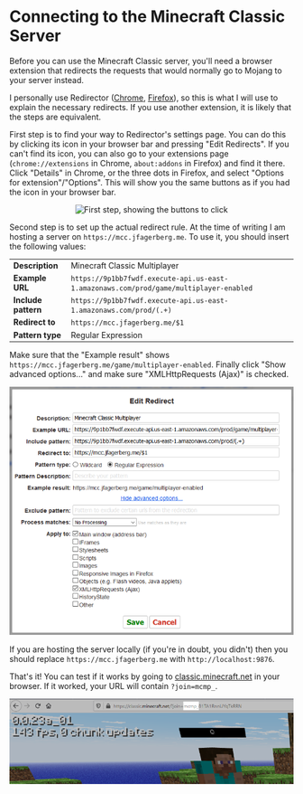 # Connecting to the Minecraft Classic Server

Before you can use the Minecraft Classic server, you'll need a browser extension that redirects the requests that would normally go to Mojang to your server instead.

I personally use Redirector ([Chrome](https://chrome.google.com/webstore/detail/redirector/ocgpenflpmgnfapjedencafcfakcekcd?hl=en), [Firefox](https://addons.mozilla.org/en-US/firefox/addon/redirector/)), so this is what I will use to explain the necessary redirects. If you use another extension, it is likely that the steps are equivalent.

First step is to find your way to Redirector's settings page. You can do this by clicking its icon in your browser bar and pressing "Edit Redirects". If you can't find its icon, you can also go to your extensions page (`chrome://extensions` in Chrome, `about:addons` in Firefox) and find it there. Click "Details" in Chrome, or the three dots in Firefox, and select "Options for extension"/"Options". This will show you the same buttons as if you had the icon in your browser bar.

<p align="center">
    <img src="imgs/step1.png" alt="First step, showing the buttons to click" />
</p>

Second step is to set up the actual redirect rule. At the time of writing I am hosting a server on `https://mcc.jfagerberg.me`. To use it, you should insert the following values:

<table>
    <tr>
        <td><b>Description</b></td>
        <td>Minecraft Classic Multiplayer</td>
    </tr>
    <tr>
        <td><b>Example URL</b></td>
        <td><code>https://9p1bb7fwdf.execute-api.us-east-1.amazonaws.com/prod/game/multiplayer-enabled</code></td>
    </tr>
    <tr>
        <td><b>Include pattern</b></td>
        <td><code>https://9p1bb7fwdf.execute-api.us-east-1.amazonaws.com/prod/(.+)</code></td>
    </tr>
    <tr>
        <td><b>Redirect to</b></td>
        <td><code>https://mcc.jfagerberg.me/$1</code></td>
    </tr>
    <tr>
        <td><b>Pattern type</b></td>
        <td>Regular Expression</td>
    </tr>
</table>

Make sure that the "Example result" shows `https://mcc.jfagerberg.me/game/multiplayer-enabled`. Finally click "Show advanced options..." and make sure "XMLHttpRequests (Ajax)" is checked.

<p align="center">
    <img src="imgs/step2.png" alt="Second step, showing the values to enter" />
</p>

If you are hosting the server locally (if you're in doubt, you didn't) then you should replace `https://mcc.jfagerberg.me` with `http://localhost:9876`.

That's it! You can test if it works by going to [classic.minecraft.net](https://classic.minecraft.net) in your browser. If it worked, your URL will contain `?join=mcmp_`.

<p align="center">
    <img src="imgs/step3.png" alt="Third step, showing another player" />
</p>
